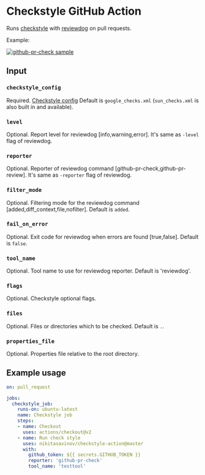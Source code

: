 # Checkstyle GitHub Action

Runs [checkstyle](https://github.com/checkstyle/checkstyle) with [reviewdog](https://github.com/reviewdog/reviewdog) on pull requests.

Example:

[![github-pr-check sample](https://user-images.githubusercontent.com/6826684/107879090-1a1c0500-6ed7-11eb-9260-14acdc94ad36.png)](https://github.com/nikitasavinov/checkstyle-action/pull/2/files)


## Input

### `checkstyle_config`

Required. [Checkstyle config](https://checkstyle.sourceforge.io/config.html)
Default is `google_checks.xml` (`sun_checks.xml` is also built in and available).

### `level`

Optional. Report level for reviewdog [info,warning,error].
It's same as `-level` flag of reviewdog.

### `reporter`

Optional. Reporter of reviewdog command [github-pr-check,github-pr-review].
It's same as `-reporter` flag of reviewdog.

### `filter_mode`

Optional. Filtering mode for the reviewdog command [added,diff_context,file,nofilter].
Default is `added`.

### `fail_on_error`

Optional.  Exit code for reviewdog when errors are found [true,false].
Default is `false`.

### `tool_name`
    
Optional. Tool name to use for reviewdog reporter.
Default is 'reviewdog'.

### `flags`
Optional. Checkstyle optional flags.

### `files`
Optional. Files or directories which to be checked.
Default is `.`.

### `properties_file`
Optional. Properties file relative to the root directory.

## Example usage

``` yml
on: pull_request

jobs:
  checkstyle_job:
    runs-on: ubuntu-latest
    name: Checkstyle job
    steps:
    - name: Checkout
      uses: actions/checkout@v2
    - name: Run check style
      uses: nikitasavinov/checkstyle-action@master
      with:
        github_token: ${{ secrets.GITHUB_TOKEN }}
        reporter: 'github-pr-check'
        tool_name: 'testtool'
```
